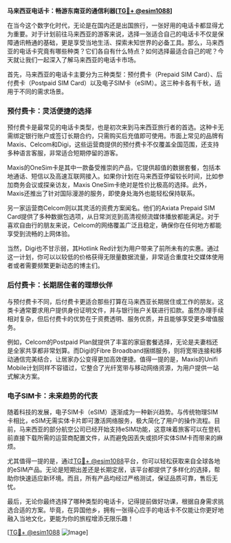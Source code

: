 **马来西亚电话卡：畅游东南亚的通信利器[[TG💪+ @esim1088](https://t.me/s/esim1088)]**

在当今这个数字化时代，无论是在国内还是出国旅行，一张好用的电话卡都显得尤为重要。对于计划前往马来西亚的游客来说，选择一张适合自己的电话卡不仅是保障通讯畅通的基础，更是享受当地生活、探索未知世界的必备工具。那么，马来西亚的电话卡究竟有哪些种类？它们各自有什么特点？如何选择最适合自己的呢？今天就让我们一起深入了解马来西亚的电话卡市场。

首先，马来西亚的电话卡主要分为三种类型：预付费卡（Prepaid SIM Card）、后付费卡（Postpaid SIM Card）以及电子SIM卡（eSIM）。这三种卡各有千秋，适用于不同的需求场景。

### 预付费卡：灵活便捷的选择

预付费卡是最常见的电话卡类型，也是初次来到马来西亚旅行者的首选。这种卡无需绑定银行账户或签订长期合约，只需购买后充值即可使用。市面上常见的品牌有Maxis、Celcom和Digi，这些运营商提供的预付费卡不仅覆盖全国范围，还支持多种语言客服，非常适合短期停留的游客。

Maxis的OneSim卡是其中一款备受推崇的产品，它提供超值的数据套餐，包括本地通话、短信以及高速互联网接入。如果你计划在马来西亚停留较长时间，比如参加商务会议或探亲访友，Maxis OneSim卡绝对是性价比极高的选择。此外，Maxis还推出了针对国际漫游的服务，即使身处海外也能轻松保持联系。

另一家运营商Celcom则以其灵活的资费方案闻名。他们的Axiata Prepaid SIM Card提供了多种数据包选项，从日常浏览到高清视频流媒体播放都能满足。对于喜欢自由行的朋友来说，Celcom的网络覆盖广泛且稳定，确保你在任何地方都能享受到流畅的上网体验。

当然，Digi也不甘示弱，其Hotlink Red计划为用户带来了前所未有的实惠。通过这一计划，你可以以较低的价格获得无限量数据流量，非常适合重度社交媒体使用者或者需要频繁更新动态的博主们。

### 后付费卡：长期居住者的理想伙伴

与预付费卡不同，后付费卡更适合那些打算在马来西亚长期居住或工作的朋友。这类卡通常要求用户提供身份证明文件，并与银行账户关联进行扣款。虽然办理手续相对复杂，但后付费卡的优势在于资费透明、服务优质，并且能够享受更多增值服务。

例如，Celcom的Postpaid Plan就提供了丰富的家庭套餐选择，无论是夫妻档还是全家共享都非常划算。而Digi的Fibre Broadband捆绑服务，则将宽带连接和移动通信完美结合，让居家办公变得更加高效便捷。值得一提的是，Maxis的Unifi Mobile计划同样不容错过，它整合了光纤宽带与移动网络资源，为用户提供一站式解决方案。

### 电子SIM卡：未来趋势的代表

随着科技的发展，电子SIM卡（eSIM）逐渐成为一种新兴趋势。与传统物理SIM卡相比，eSIM无需实体卡片即可激活网络服务，极大简化了用户的操作流程。目前，马来西亚的部分航空公司已经开始支持eSIM功能，这意味着旅客可以在登机前直接下载所需的运营商配置文件，从而避免因丢失或损坏实体SIM卡而带来的麻烦。

尤其值得一提的是，通过[TG💪+ @esim1088](https://t.me/s/esim1088)平台，你可以轻松获取来自全球各地的eSIM产品。无论是短期出差还是长期定居，该平台都提供了多样化的选择，帮助你快速适应新环境。而且，所有产品均经过严格测试，保证品质可靠，售后无忧。

最后，无论你最终选择了哪种类型的电话卡，记得提前做好功课，根据自身需求挑选合适的方案。毕竟，在异国他乡，拥有一张得心应手的电话卡不仅能让你更好地融入当地文化，更能为你的旅程增添无限乐趣！

[[TG💪+ @esim1088](https://t.me/s/esim1088) ![Image](https://i.postimg.cc/4NQfJmqS/Snipaste-2025-05-13-00-14-12.png)]